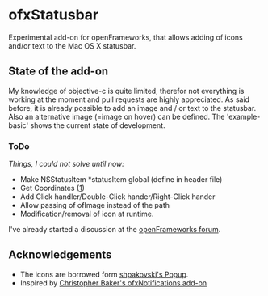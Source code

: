 # ofxStatusbar

Experimental add-on for openFrameworks, that allows adding of icons and/or text to the Mac OS X statusbar.

## State of the add-on

My knowledge of objective-c is quite limited, therefor not everything is working at the moment and pull requests are highly appreciated. As said before, it is already possible to add an image and / or text to the statusbar. Also an alternative image (=image on hover) can be defined. The 'example-basic' shows the current state of development.

### ToDo

*Things, I could not solve until now:*

- Make NSStatusItem *statusItem global (define in header file)
- Get Coordinates ([1](http://the-useful.blogspot.co.at/2012/01/getting-nsstatusitem-co-ordinates.html))
- Add Click handler/Double-Click hander/Right-Click hander
- Allow passing of ofImage instead of the path
- Modification/removal of icon at runtime.

I've already started a discussion at the [openFrameworks forum](http://forum.openframeworks.cc/index.php/topic,13636.0.html).

## Acknowledgements

- The icons are borrowed form [shpakovski's Popup](https://github.com/shpakovski/Popup).
- Inspired by [Christopher Baker's ofxNotifications add-on](https://github.com/bakercp/ofxNotifications)